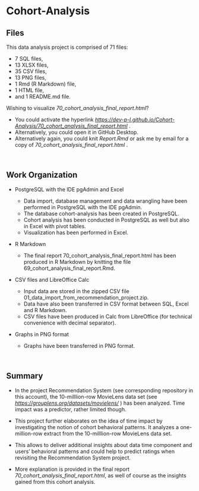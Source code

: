 # Cohort-Analysis


## Files

This data analysis project is comprised of 71 files:
  *	7 SQL files,
  *	13 XLSX files,
  *	35 CSV files,
  *	13 PNG files, 
  *	1 Rmd (R Markdown) file, 
  *	1 HTML file,
  *	and 1 README.md file. 

Wishing to visualize *70_cohort_analysis_final_report.html*?
  * You could activate the hyperlink *https://dev-p-l.github.io/Cohort-Analysis/70_cohort_analysis_final_report.html* .
  * Alternatively, you could open it in GitHub Desktop.
  * Alternatively again, you could knit *Report.Rmd* or ask me by email for a copy of *70_cohort_analysis_final_report.html* .

<br>

## Work Organization

* PostgreSQL with the IDE pgAdmin and Excel
  * Data import, database management and data wrangling 
have been performed in PostgreSQL with the IDE pgAdmin. 
  * The database cohort-analysis has been created in PostgreSQL. 
  * Cohort analysis has been conducted in PostgreSQL as well 
but also in Excel with pivot tables.
  * Visualization has been performed in Excel. 

* R Markdown
  * The final report 70_cohort_analysis_final_report.html
has been produced in R Markdown by knitting the file 69_cohort_analysis_final_report.Rmd. 

* CSV files and LibreOffice Calc
  * Input data are stored in the zipped CSV file 01_data_import_from_recommendation_project.zip. 
  * Data have also been transferred in CSV format between SQL, Excel and R Markdown. 
  * CSV files have been produced in Calc from LibreOffice (for technical convenience with decimal separator). 

* Graphs in PNG format
  * Graphs have been transferred in PNG format. 

<br>

## Summary

  * In the project Recommendation System (see corresponding repository in this account), 
the 10-milllion-row MovieLens data set (see *https://grouplens.org/datasets/movielens/* )
has been analyzed. Time impact was a predictor, rather limited though. 

  * This project further elaborates on the idea of time impact by investigating 
the notion of cohort behavioral patterns. It analyzes a one-million-row extract 
from the 10-milllion-row MovieLens data set. 

  * This allows to deliver additional insights about data time component and users’ behavioral patterns 
and could help to predict ratings when revisiting the Recommendation System project. 

  * More explanation is provided in the final report 
*70_cohort_analysis_final_report.html*, 
as well of course as the insights gained from this cohort analysis. 
